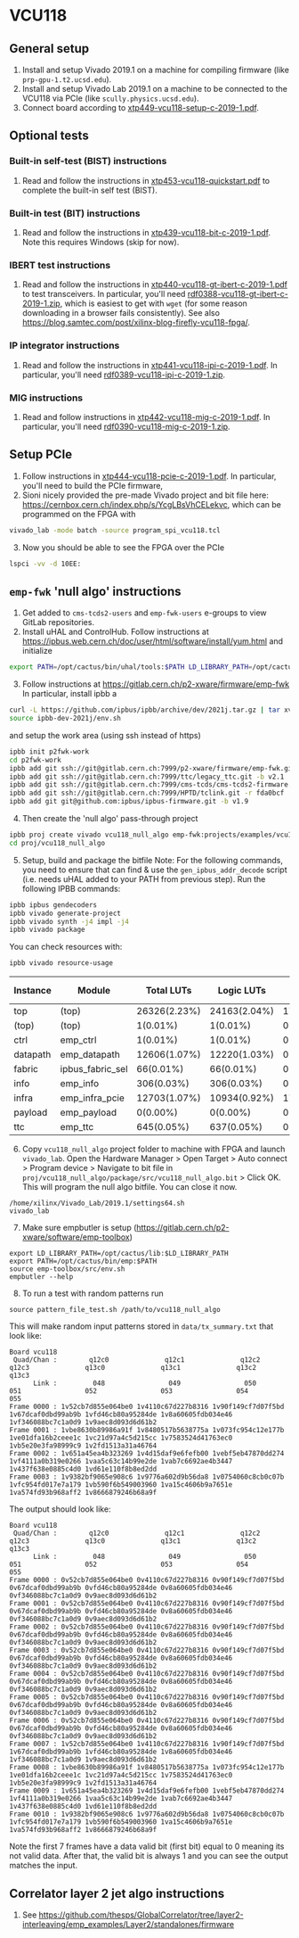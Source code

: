 # VCU118

## General setup
1. Install and setup Vivado 2019.1 on a machine for compiling firmware (like `prp-gpu-1.t2.ucsd.edu`).
2. Install and setup Vivado Lab 2019.1 on a machine to be connected to the VCU118 via PCIe (like `scully.physics.ucsd.edu`).
3. Connect board according to [xtp449-vcu118-setup-c-2019-1.pdf](example_designs/xtp449-vcu118-setup-c-2019-1.pdf).

## Optional tests 
### Built-in self-test (BIST) instructions
1. Read and follow the instructions in [xtp453-vcu118-quickstart.pdf](user_guides/xtp453-vcu118-quickstart.pdf) to complete the built-in self test (BIST).

### Built-in test (BIT) instructions
1. Read and follow the instructions in [xtp439-vcu118-bit-c-2019-1.pdf](example_designs/xtp439-vcu118-bit-c-2019-1). Note this requires Windows (skip for now).

### IBERT test instructions
1. Read and follow the instructions in [xtp440-vcu118-gt-ibert-c-2019-1.pdf](example_designs/xtp440-vcu118-gt-ibert-c-2019-1.pdf) to test transceivers. In particular, you'll need [rdf0388-vcu118-gt-ibert-c-2019-1.zip](https://www.xilinx.com/support/documentation/boards_and_kits/vcu118/2019_1/rdf0388-vcu118-gt-ibert-c-2019-1.zip), which is easiest to get with `wget` (for some reason downloading in a browser fails consistently). See also https://blog.samtec.com/post/xilinx-blog-firefly-vcu118-fpga/.

### IP integrator instructions
1. Read and follow the instructions in [xtp441-vcu118-ipi-c-2019-1.pdf](example_designs/xtp441-vcu118-ipi-c-2019-1.pdf). In particular, you'll need [rdf0389-vcu118-ipi-c-2019-1.zip](https://www.xilinx.com/support/documentation/boards_and_kits/vcu118/2019_1/rdf0389-vcu118-ipi-c-2019-1.zip).

### MIG instructions
1. Read and follow instructions in [xtp442-vcu118-mig-c-2019-1.pdf](example_designs/xtp442-vcu118-mig-c-2019-1.pdf). In particular, you'll need [rdf0390-vcu118-mig-c-2019-1.zip](https://www.xilinx.com/support/documentation/boards_and_kits/vcu118/2019_1/rdf0390-vcu118-mig-c-2019-1.zip).

## Setup PCIe 
1. Follow instructions in [xtp444-vcu118-pcie-c-2019-1.pdf](example_designs/xtp444-vcu118-pcie-c-2019-1.pdf). In particular, you'll need to build the PCIe firmware, 
2. Sioni nicely provided the pre-made Vivado project and bit file here: https://cernbox.cern.ch/index.php/s/YcgLBsVhCELekvc, which can be programmed on the FPGA with
```bash
vivado_lab -mode batch -source program_spi_vcu118.tcl
```
3. Now you should be able to see the FPGA over the PCIe
```bash
lspci -vv -d 10EE:
```

## `emp-fwk` 'null algo' instructions
1. Get added to `cms-tcds2-users` and `emp-fwk-users` e-groups to view GitLab repositories.
2. Install uHAL and ControlHub. Follow instructions at https://ipbus.web.cern.ch/doc/user/html/software/install/yum.html
and initialize
```bash
export PATH=/opt/cactus/bin/uhal/tools:$PATH LD_LIBRARY_PATH=/opt/cactus/lib:$LD_LIBRARY_PATH
```
3. Follow instructions at https://gitlab.cern.ch/p2-xware/firmware/emp-fwk
In particular, install ipbb a
```bash
curl -L https://github.com/ipbus/ipbb/archive/dev/2021j.tar.gz | tar xvz
source ipbb-dev-2021j/env.sh
```
and setup the work area (using ssh instead of https)
```bash
ipbb init p2fwk-work
cd p2fwk-work
ipbb add git ssh://git@gitlab.cern.ch:7999/p2-xware/firmware/emp-fwk.git
ipbb add git ssh://git@gitlab.cern.ch:7999/ttc/legacy_ttc.git -b v2.1
ipbb add git ssh://git@gitlab.cern.ch:7999/cms-tcds/cms-tcds2-firmware.git -b v0_1_1
ipbb add git ssh://git@gitlab.cern.ch:7999/HPTD/tclink.git -r fda0bcf
ipbb add git git@github.com:ipbus/ipbus-firmware.git -b v1.9
```
4. Then create the 'null algo' pass-through project
```bash
ipbb proj create vivado vcu118_null_algo emp-fwk:projects/examples/vcu118 top.dep
cd proj/vcu118_null_algo
```
5. Setup, build and package the bitfile
Note: For the following commands, you need to ensure that can find & use the `gen_ipbus_addr_decode` script (i.e. needs uHAL added to your PATH from previous step). Run the following IPBB commands:
```bash
ipbb ipbus gendecoders
ipbb vivado generate-project
ipbb vivado synth -j4 impl -j4
ipbb vivado package
```
You can check resources with:
```bash
ipbb vivado resource-usage
```
|  Instance  |      Module      |  Total LUTs  |  Logic LUTs  |   LUTRAMs   |    SRLs    |      FFs     |   RAMB36   |   RAMB18  |   URAM   | DSP48 Blocks |
|------------|------------------|--------------|--------------|-------------|------------|--------------|------------|-----------|----------|--------------|
| top        |            (top) | 26326(2.23%) | 24163(2.04%) | 1754(0.30%) | 409(0.07%) | 75827(3.21%) | 112(5.19%) | 64(1.48%) | 0(0.00%) |     0(0.00%) |
|   (top)    |            (top) |     1(0.01%) |     1(0.01%) |    0(0.00%) |   0(0.00%) |     0(0.00%) |   0(0.00%) |  0(0.00%) | 0(0.00%) |     0(0.00%) |
|   ctrl     |         emp_ctrl |     1(0.01%) |     1(0.01%) |    0(0.00%) |   0(0.00%) |    32(0.01%) |   0(0.00%) |  0(0.00%) | 0(0.00%) |     0(0.00%) |
|   datapath |     emp_datapath | 12606(1.07%) | 12220(1.03%) |    0(0.00%) | 386(0.07%) | 18553(0.78%) |  16(0.74%) | 64(1.48%) | 0(0.00%) |     0(0.00%) |
|   fabric   | ipbus_fabric_sel |    66(0.01%) |    66(0.01%) |    0(0.00%) |   0(0.00%) |     0(0.00%) |   0(0.00%) |  0(0.00%) | 0(0.00%) |     0(0.00%) |
|   info     |         emp_info |   306(0.03%) |   306(0.03%) |    0(0.00%) |   0(0.00%) |   268(0.01%) |   0(0.00%) |  0(0.00%) | 0(0.00%) |     0(0.00%) |
|   infra    |   emp_infra_pcie | 12703(1.07%) | 10934(0.92%) | 1754(0.30%) |  15(0.01%) | 15977(0.68%) |  95(4.40%) |  0(0.00%) | 0(0.00%) |     0(0.00%) |
|   payload  |      emp_payload |     0(0.00%) |     0(0.00%) |    0(0.00%) |   0(0.00%) | 40200(1.70%) |   0(0.00%) |  0(0.00%) | 0(0.00%) |     0(0.00%) |
|   ttc      |          emp_ttc |   645(0.05%) |   637(0.05%) |    0(0.00%) |   8(0.01%) |   797(0.03%) |   1(0.05%) |  0(0.00%) | 0(0.00%) |     0(0.00%) |

6. Copy `vcu118_null_algo` project folder to machine with FPGA and launch `vivado_lab`. Open the Hardware Manager > Open Target > Auto connect > Program device > Navigate to bit file in `proj/vcu118_null_algo/package/src/vcu118_null_algo.bit` > Click OK. This will program the null algo bitfile. You can close it now.
```
/home/xilinx/Vivado_Lab/2019.1/settings64.sh
vivado_lab
```
7. Make sure empbutler is setup (https://gitlab.cern.ch/p2-xware/software/emp-toolbox)
```
export LD_LIBRARY_PATH=/opt/cactus/lib:$LD_LIBRARY_PATH
export PATH=/opt/cactus/bin/emp:$PATH
source emp-toolbox/src/env.sh
empbutler --help
```
8. To run a test with random patterns run
```
source pattern_file_test.sh /path/to/vcu118_null_algo
```
This will make random input patterns stored in `data/tx_summary.txt` that look like:
```
Board vcu118
 Quad/Chan :        q12c0              q12c1              q12c2              q12c3              q13c0              q13c1              q13c2              q13c3      
      Link :         048                049                050                051                052                053                054                055       
Frame 0000 : 1v52cb7d855e064be0 1v4110c67d227b8316 1v90f149cf7d07f5bd 1v67dcaf0dbd99ab9b 1vfd46cb80a95284de 1v8a60605fdb034e46 1vf346088bc7c1a0d9 1v9aec8d093d6d61b2
Frame 0001 : 1vbe8630b89986a91f 1v8480517b5638775a 1v073fc954c12e177b 1ve01dfa16b2ceee1c 1vc21d97a4c5d215cc 1v7583524d41763ec0 1vb5e20e3fa98999c9 1v2fd1513a31a46764
Frame 0002 : 1v651a45ea4b323269 1v4d15daf9e6fefb00 1vebf5eb47870dd274 1vf4111a0b319e0266 1vaa5c63c14b99e2de 1vab7c6692ae4b3447 1v437f638e0885c4d0 1vd61e110f8b8ed2dd
Frame 0003 : 1v9382bf9065e908c6 1v9776a602d9b56da8 1v0754060c8cb0c07b 1vfc954fd017e7a179 1vb590f6b549003960 1va15c4606b9a7651e 1va574fd93b968aff2 1v8666879246b68a9f
```
The output should look like:
```
Board vcu118
 Quad/Chan :        q12c0              q12c1              q12c2              q12c3              q13c0              q13c1              q13c2              q13c3      
      Link :         048                049                050                051                052                053                054                055       
Frame 0000 : 0v52cb7d855e064be0 0v4110c67d227b8316 0v90f149cf7d07f5bd 0v67dcaf0dbd99ab9b 0vfd46cb80a95284de 0v8a60605fdb034e46 0vf346088bc7c1a0d9 0v9aec8d093d6d61b2
Frame 0001 : 0v52cb7d855e064be0 0v4110c67d227b8316 0v90f149cf7d07f5bd 0v67dcaf0dbd99ab9b 0vfd46cb80a95284de 0v8a60605fdb034e46 0vf346088bc7c1a0d9 0v9aec8d093d6d61b2
Frame 0002 : 0v52cb7d855e064be0 0v4110c67d227b8316 0v90f149cf7d07f5bd 0v67dcaf0dbd99ab9b 0vfd46cb80a95284de 0v8a60605fdb034e46 0vf346088bc7c1a0d9 0v9aec8d093d6d61b2
Frame 0003 : 0v52cb7d855e064be0 0v4110c67d227b8316 0v90f149cf7d07f5bd 0v67dcaf0dbd99ab9b 0vfd46cb80a95284de 0v8a60605fdb034e46 0vf346088bc7c1a0d9 0v9aec8d093d6d61b2
Frame 0004 : 0v52cb7d855e064be0 0v4110c67d227b8316 0v90f149cf7d07f5bd 0v67dcaf0dbd99ab9b 0vfd46cb80a95284de 0v8a60605fdb034e46 0vf346088bc7c1a0d9 0v9aec8d093d6d61b2
Frame 0005 : 0v52cb7d855e064be0 0v4110c67d227b8316 0v90f149cf7d07f5bd 0v67dcaf0dbd99ab9b 0vfd46cb80a95284de 0v8a60605fdb034e46 0vf346088bc7c1a0d9 0v9aec8d093d6d61b2
Frame 0006 : 0v52cb7d855e064be0 0v4110c67d227b8316 0v90f149cf7d07f5bd 0v67dcaf0dbd99ab9b 0vfd46cb80a95284de 0v8a60605fdb034e46 0vf346088bc7c1a0d9 0v9aec8d093d6d61b2
Frame 0007 : 1v52cb7d855e064be0 1v4110c67d227b8316 1v90f149cf7d07f5bd 1v67dcaf0dbd99ab9b 1vfd46cb80a95284de 1v8a60605fdb034e46 1vf346088bc7c1a0d9 1v9aec8d093d6d61b2
Frame 0008 : 1vbe8630b89986a91f 1v8480517b5638775a 1v073fc954c12e177b 1ve01dfa16b2ceee1c 1vc21d97a4c5d215cc 1v7583524d41763ec0 1vb5e20e3fa98999c9 1v2fd1513a31a46764
Frame 0009 : 1v651a45ea4b323269 1v4d15daf9e6fefb00 1vebf5eb47870dd274 1vf4111a0b319e0266 1vaa5c63c14b99e2de 1vab7c6692ae4b3447 1v437f638e0885c4d0 1vd61e110f8b8ed2dd
Frame 0010 : 1v9382bf9065e908c6 1v9776a602d9b56da8 1v0754060c8cb0c07b 1vfc954fd017e7a179 1vb590f6b549003960 1va15c4606b9a7651e 1va574fd93b968aff2 1v8666879246b68a9f
```
Note the first 7 frames have a data valid bit (first bit) equal to 0 meaning its not valid data. After that, the valid bit is always 1 and you can see the output matches the input.


## Correlator layer 2 jet algo instructions
1. See https://github.com/thesps/GlobalCorrelator/tree/layer2-interleaving/emp_examples/Layer2/standalones/firmware
